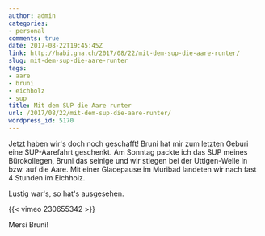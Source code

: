 ```yaml
---
author: admin
categories:
- personal
comments: true
date: 2017-08-22T19:45:45Z
link: http://habi.gna.ch/2017/08/22/mit-dem-sup-die-aare-runter/
slug: mit-dem-sup-die-aare-runter
tags:
- aare
- bruni
- eichholz
- sup
title: Mit dem SUP die Aare runter
url: /2017/08/22/mit-dem-sup-die-aare-runter/
wordpress_id: 5170
---
```


Jetzt haben wir's doch noch geschafft! Bruni hat mir zum letzten Geburi eine SUP-Aarefahrt geschenkt. Am Sonntag packte ich das SUP meines Bürokollegen, Bruni das seinige und wir stiegen bei der Uttigen-Welle in bzw. auf die Aare. Mit einer Glacepause im Muribad landeten wir nach fast 4 Stunden im Eichholz.

Lustig war's, so hat's ausgesehen.

{{< vimeo 230655342 >̣}}

Mersi Bruni!
